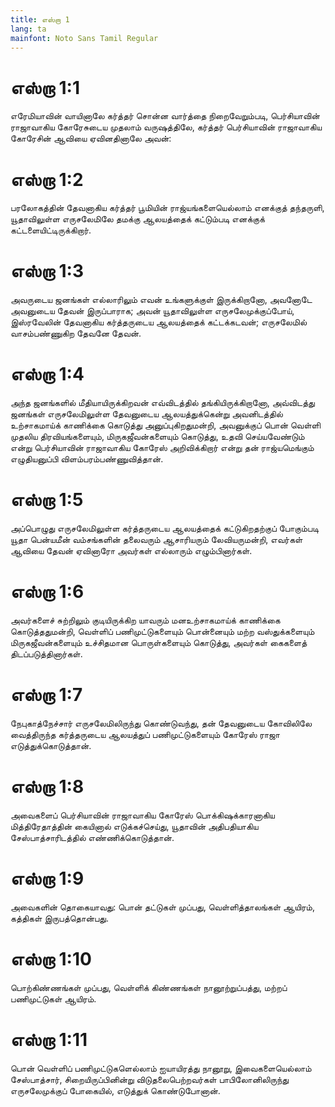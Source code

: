 ```yaml
---
title: எஸ்றா 1
lang: ta
mainfont: Noto Sans Tamil Regular
---
```


# எஸ்றா 1:1

எரேமியாவின் வாயினாலே கர்த்தர் சொன்ன வார்த்தை நிறைவேறும்படி, பெர்சியாவின் ராஜாவாகிய கோரேசுடைய முதலாம் வருஷத்திலே, கர்த்தர் பெர்சியாவின் ராஜாவாகிய கோரேசின் ஆவியை ஏவினதினாலே அவன்:

# எஸ்றா 1:2

பரலோகத்தின் தேவனாகிய கர்த்தர் பூமியின் ராஜ்யங்களையெல்லாம் எனக்குத் தந்தருளி, யூதாவிலுள்ள எருசலேமிலே தமக்கு ஆலயத்தைக் கட்டும்படி எனக்குக் கட்டளையிட்டிருக்கிறார்.

# எஸ்றா 1:3

அவருடைய ஜனங்கள் எல்லாரிலும் எவன் உங்களுக்குள் இருக்கிறானோ, அவனோடே அவனுடைய தேவன் இருப்பாராக; அவன் யூதாவிலுள்ள எருசலேமுக்குப்போய், இஸ்ரவேலின் தேவனாகிய கர்த்தருடைய ஆலயத்தைக் கட்டக்கடவன்; எருசலேமில் வாசம்பண்ணுகிற தேவனே தேவன்.

# எஸ்றா 1:4

அந்த ஜனங்களில் மீதியாயிருக்கிறவன் எவ்விடத்தில் தங்கியிருக்கிறானோ, அவ்விடத்து ஜனங்கள் எருசலேமிலுள்ள தேவனுடைய ஆலயத்துக்கென்று அவனிடத்தில் உற்சாகமாய்க் காணிக்கை கொடுத்து அனுப்புகிறதுமன்றி, அவனுக்குப் பொன் வெள்ளி முதலிய திரவியங்களையும், மிருகஜீவன்களையும் கொடுத்து, உதவி செய்யவேண்டும் என்று பெர்சியாவின் ராஜாவாகிய கோரேஸ் அறிவிக்கிறார் என்று தன் ராஜ்யமெங்கும் எழுதியனுப்பி விளம்பரம்பண்ணுவித்தான்.

# எஸ்றா 1:5

அப்பொழுது எருசலேமிலுள்ள கர்த்தருடைய ஆலயத்தைக் கட்டுகிறதற்குப் போகும்படி யூதா பென்யமீன் வம்சங்களின் தலைவரும் ஆசாரியரும் லேவியருமன்றி, எவர்கள் ஆவியை தேவன் ஏவினாரோ அவர்கள் எல்லாரும் எழும்பினார்கள்.

# எஸ்றா 1:6

அவர்களைச் சுற்றிலும் குடியிருக்கிற யாவரும் மனஉற்சாகமாய்க் காணிக்கை கொடுத்ததுமன்றி, வெள்ளிப் பணிமுட்டுகளையும் பொன்னையும் மற்ற வஸ்துக்களையும் மிருகஜீவன்களையும் உச்சிதமான பொருள்களையும் கொடுத்து, அவர்கள் கைகளைத் திடப்படுத்தினார்கள்.

# எஸ்றா 1:7

நேபுகாத்நேச்சார் எருசலேமிலிருந்து கொண்டுவந்து, தன் தேவனுடைய கோவிலிலே வைத்திருந்த கர்த்தருடைய ஆலயத்துப் பணிமுட்டுகளையும் கோரேஸ் ராஜா எடுத்துக்கொடுத்தான்.

# எஸ்றா 1:8

அவைகளைப் பெர்சியாவின் ராஜாவாகிய கோரேஸ் பொக்கிஷக்காரனாகிய மித்திரேதாத்தின் கையினால் எடுக்கச்செய்து, யூதாவின் அதிபதியாகிய சேஸ்பாத்சாரிடத்தில் எண்ணிக்கொடுத்தான்.

# எஸ்றா 1:9

அவைகளின் தொகையாவது: பொன் தட்டுகள் முப்பது, வெள்ளித்தாலங்கள் ஆயிரம், கத்திகள் இருபத்தொன்பது.

# எஸ்றா 1:10

பொற்கிண்ணங்கள் முப்பது, வெள்ளிக் கிண்ணங்கள் நானூற்றுப்பத்து, மற்றப் பணிமுட்டுகள் ஆயிரம்.

# எஸ்றா 1:11

பொன் வெள்ளிப் பணிமுட்டுகளெல்லாம் ஐயாயிரத்து நானூறு, இவைகளையெல்லாம் சேஸ்பாத்சார், சிறையிருப்பினின்று விடுதலைபெற்றவர்கள் பாபிலோனிலிருந்து எருசலேமுக்குப் போகையில், எடுத்துக் கொண்டுபோனான்.

